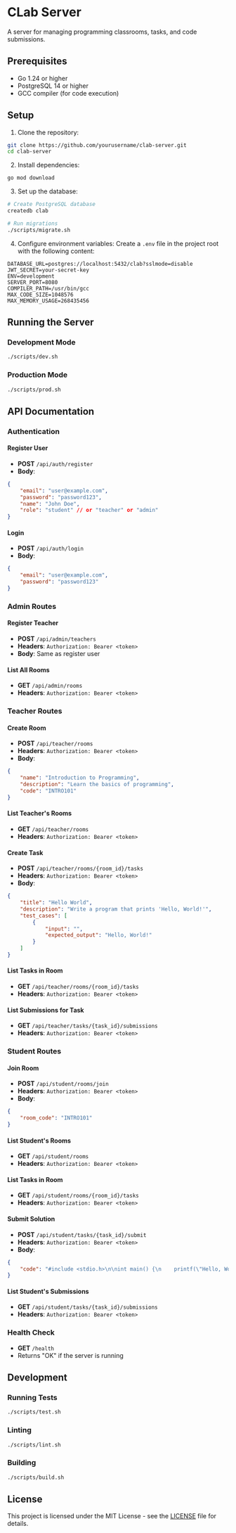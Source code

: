 # CLab Server

A server for managing programming classrooms, tasks, and code submissions.

## Prerequisites

- Go 1.24 or higher
- PostgreSQL 14 or higher
- GCC compiler (for code execution)

## Setup

1. Clone the repository:
```bash
git clone https://github.com/yourusername/clab-server.git
cd clab-server
```

2. Install dependencies:
```bash
go mod download
```

3. Set up the database:
```bash
# Create PostgreSQL database
createdb clab

# Run migrations
./scripts/migrate.sh
```

4. Configure environment variables:
Create a `.env` file in the project root with the following content:
```env
DATABASE_URL=postgres://localhost:5432/clab?sslmode=disable
JWT_SECRET=your-secret-key
ENV=development
SERVER_PORT=8080
COMPILER_PATH=/usr/bin/gcc
MAX_CODE_SIZE=1048576
MAX_MEMORY_USAGE=268435456
```

## Running the Server

### Development Mode
```bash
./scripts/dev.sh
```

### Production Mode
```bash
./scripts/prod.sh
```

## API Documentation

### Authentication

#### Register User
- **POST** `/api/auth/register`
- **Body**:
```json
{
    "email": "user@example.com",
    "password": "password123",
    "name": "John Doe",
    "role": "student" // or "teacher" or "admin"
}
```

#### Login
- **POST** `/api/auth/login`
- **Body**:
```json
{
    "email": "user@example.com",
    "password": "password123"
}
```

### Admin Routes

#### Register Teacher
- **POST** `/api/admin/teachers`
- **Headers**: `Authorization: Bearer <token>`
- **Body**: Same as register user

#### List All Rooms
- **GET** `/api/admin/rooms`
- **Headers**: `Authorization: Bearer <token>`

### Teacher Routes

#### Create Room
- **POST** `/api/teacher/rooms`
- **Headers**: `Authorization: Bearer <token>`
- **Body**:
```json
{
    "name": "Introduction to Programming",
    "description": "Learn the basics of programming",
    "code": "INTRO101"
}
```

#### List Teacher's Rooms
- **GET** `/api/teacher/rooms`
- **Headers**: `Authorization: Bearer <token>`

#### Create Task
- **POST** `/api/teacher/rooms/{room_id}/tasks`
- **Headers**: `Authorization: Bearer <token>`
- **Body**:
```json
{
    "title": "Hello World",
    "description": "Write a program that prints 'Hello, World!'",
    "test_cases": [
        {
            "input": "",
            "expected_output": "Hello, World!"
        }
    ]
}
```

#### List Tasks in Room
- **GET** `/api/teacher/rooms/{room_id}/tasks`
- **Headers**: `Authorization: Bearer <token>`

#### List Submissions for Task
- **GET** `/api/teacher/tasks/{task_id}/submissions`
- **Headers**: `Authorization: Bearer <token>`

### Student Routes

#### Join Room
- **POST** `/api/student/rooms/join`
- **Headers**: `Authorization: Bearer <token>`
- **Body**:
```json
{
    "room_code": "INTRO101"
}
```

#### List Student's Rooms
- **GET** `/api/student/rooms`
- **Headers**: `Authorization: Bearer <token>`

#### List Tasks in Room
- **GET** `/api/student/rooms/{room_id}/tasks`
- **Headers**: `Authorization: Bearer <token>`

#### Submit Solution
- **POST** `/api/student/tasks/{task_id}/submit`
- **Headers**: `Authorization: Bearer <token>`
- **Body**:
```json
{
    "code": "#include <stdio.h>\n\nint main() {\n    printf(\"Hello, World!\\n\");\n    return 0;\n}"
}
```

#### List Student's Submissions
- **GET** `/api/student/tasks/{task_id}/submissions`
- **Headers**: `Authorization: Bearer <token>`

### Health Check
- **GET** `/health`
- Returns "OK" if the server is running

## Development

### Running Tests
```bash
./scripts/test.sh
```

### Linting
```bash
./scripts/lint.sh
```

### Building
```bash
./scripts/build.sh
```

## License

This project is licensed under the MIT License - see the [LICENSE](LICENSE) file for details.

